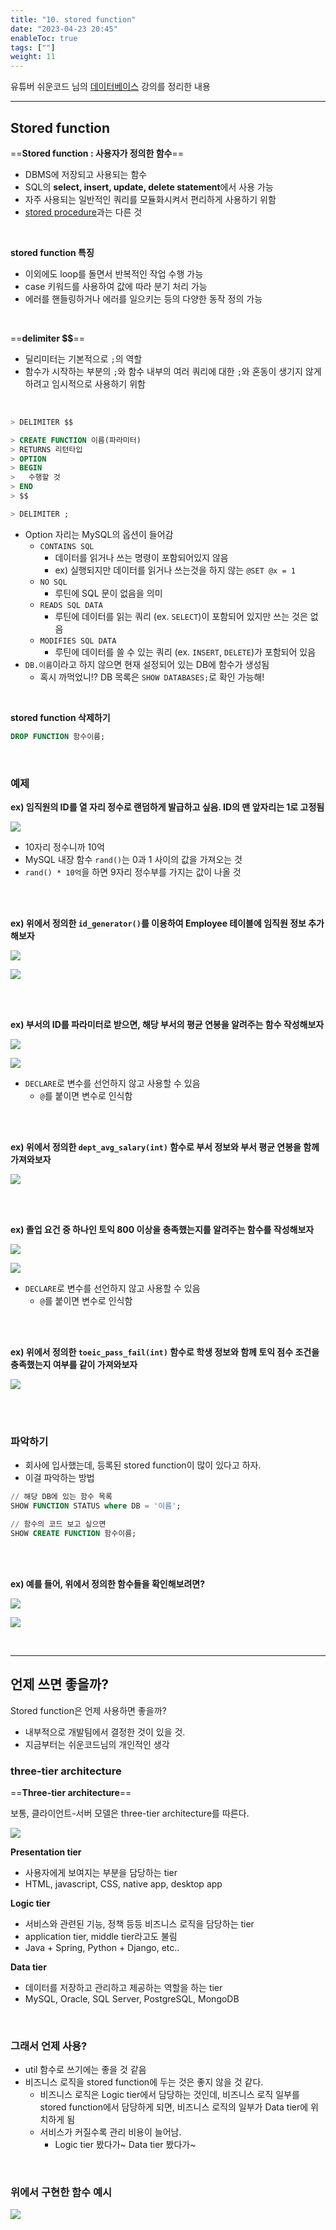 ```yaml
---
title: "10. stored function"
date: "2023-04-23 20:45"
enableToc: true
tags: [""]
weight: 11
---
```


유튜버 쉬운코드 님의 <a href='https://www.youtube.com/@ez./playlists' target='_blank'>데이터베이스</a> 강의를 정리한 내용

<hr>

## Stored function

==**Stored function : 사용자가 정의한 함수**==
- DBMS에 저장되고 사용되는 함수
- SQL의 **select, insert, update, delete statement**에서 사용 가능
- 자주 사용되는 일반적인 쿼리를 모듈화시켜서 편리하게 사용하기 위함
- [stored procedure](brain/Lecture/db/easy-db/lecture11.md)과는 다른 것

<br>

**stored function 특징**
- 이외에도 loop를 돌면서 반복적인 작업 수행 가능
- case 키워드를 사용하여 값에 따라 분기 처리 가능
- 에러를 핸들링하거나 에러를 일으키는 등의 다양한 동작 정의 가능

<br>

==**delimiter \$$**==
- 딜리미터는 기본적으로 `;`의 역할
- 함수가 시작하는 부분의 `;`와 함수 내부의 여러 쿼리에 대한 `;`와 혼동이 생기지 않게 하려고 임시적으로 사용하기 위함

<br>

```sql
> DELIMITER $$

> CREATE FUNCTION 이름(파라미터) 
> RETURNS 리턴타입
> OPTION
> BEGIN
> 	수행할 것
> END
> $$

> DELIMITER ;
```

- Option 자리는 MySQL의 옵션이 들어감
	- `CONTAINS SQL`
		- 데이터를 읽거나 쓰는 명령이 포함되어있지 않음
		- ex) 실행되지만 데이터를 읽거나 쓰는것을 하지 않는 `@SET @x = 1`
	- `NO SQL`
		- 루틴에 SQL 문이 없음을 의미
	- `READS SQL DATA`
		- 루틴에 데이터를 읽는 쿼리 (ex. `SELECT`)이 포함되어 있지만 쓰는 것은 없음
	- `MODIFIES SQL DATA`
		- 루틴에 데이터를 쓸 수 있는 쿼리 (ex. `INSERT`, `DELETE`)가 포함되어 있음
- `DB.이름`이라고 하지 않으면 현재 설정되어 있는 DB에 함수가 생성됨
	- 혹시 까먹었니!? DB 목록은 `SHOW DATABASES;`로 확인 가능해!

<br>

**stored function 삭제하기**

```sql
DROP FUNCTION 함수이름;
```

<br>

### 예제

**ex) 임직원의 ID를 열 자리 정수로 랜덤하게 발급하고 싶음. ID의 맨 앞자리는 1로 고정됨**

![](brain/image/lecture10-2.png)
- 10자리 정수니까 10억
- MySQL 내장 함수 `rand()`는 0과 1 사이의 값을 가져오는 것
- `rand() * 10억`을 하면 9자리 정수부를 가지는 값이 나올 것

<br><br>

**ex) 위에서 정의한 `id_generator()`를 이용하여 Employee 테이블에 임직원 정보 추가해보자**

![](brain/image/lecture10-3.png)

![](brain/image/lecture10-5.png)

<br><br>

**ex) 부서의 ID를 파라미터로 받으면, 해당 부서의 평균 연봉을 알려주는 함수 작성해보자**

![](brain/image/lecture10-6.png)

![](brain/image/lecture10-7.png)

- `DECLARE`로 변수를 선언하지 않고 사용할 수 있음
	- `@`를 붙이면 변수로 인식함

<br><br>

**ex) 위에서 정의한 `dept_avg_salary(int)` 함수로 부서 정보와 부서 평균 연봉을 함께 가져와보자**

![](brain/image/lecture10-9.png)

<br><br>

**ex) 졸업 요건 중 하나인 토익 800 이상을 충족했는지를 알려주는 함수를 작성해보자**

![](brain/image/lecture10-10.png)

![](brain/image/lecture10-11.png)

- `DECLARE`로 변수를 선언하지 않고 사용할 수 있음
	- `@`를 붙이면 변수로 인식함

<br><br>

**ex) 위에서 정의한 `toeic_pass_fail(int)` 함수로 학생 정보와 함께 토익 점수 조건을 충족했는지 여부를 같이 가져와보자**

![](brain/image/lecture10-12.png)

<br><br>

### 파악하기

- 회사에 입사했는데, 등록된 stored function이 많이 있다고 하자.
- 이걸 파악하는 방법

```sql
// 해당 DB에 있는 함수 목록
SHOW FUNCTION STATUS where DB = '이름';

// 함수의 코드 보고 싶으면
SHOW CREATE FUNCTION 함수이름;
```

<br><br>

**ex) 예를 들어, 위에서 정의한 함수들을 확인해보려면?**

![](brain/image/lecture10-13.png)

![](brain/image/lecture10-14.png)

<br>

<hr>

## 언제 쓰면 좋을까?

Stored function은 언제 사용하면 좋을까?
- 내부적으로 개발팀에서 결정한 것이 있을 것.
- 지금부터는 쉬운코드님의 개인적인 생각

### three-tier architecture

==**Three-tier architecture**==

보통, 클라이언트-서버 모델은 three-tier architecture를 따른다.

![](brain/image/lecture11-14.png)

**Presentation tier**
- 사용자에게 보여지는 부분을 담당하는 tier
- HTML, javascript, CSS, native app, desktop app

**Logic tier**
- 서비스와 관련된 기능, 정책 등등 비즈니스 로직을 담당하는 tier
- application tier, middle tier라고도 불림
- Java + Spring, Python + Django, etc..

**Data tier**
- 데이터를 저장하고 관리하고 제공하는 역할을 하는 tier
- MySQL, Oracle, SQL Server, PostgreSQL, MongoDB


<br>

### 그래서 언제 사용?

- util 함수로 쓰기에는 좋을 것 같음
- 비즈니스 로직을 stored function에 두는 것은 좋지 않을 것 같다.
	- 비즈니스 로직은 Logic tier에서 담당하는 것인데, 비즈니스 로직 일부를 stored function에서 담당하게 되면, 비즈니스 로직의 일부가 Data tier에 위치하게 됨
	- 서비스가 커질수록 관리 비용이 늘어남.
		- Logic tier 봤다가~ Data tier 봤다가~

<br>

### 위에서 구현한 함수 예시

![](brain/image/lecture10-18.png)